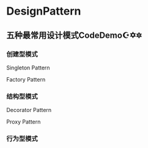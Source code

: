 # DesignPattern
## 五种最常用设计模式CodeDemo:star_and_crescent::star_of_david::six_pointed_star:​
### 创建型模式
Singleton Pattern

Factory Pattern
### 结构型模式
Decorator Pattern

Proxy Pattern
### 行为型模式


